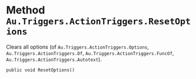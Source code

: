 # Method `Au.Triggers.ActionTriggers.ResetOptions`

Clears all options (of `Au.Triggers.ActionTriggers.Options`, `Au.Triggers.ActionTriggers.Of`, `Au.Triggers.ActionTriggers.FuncOf`, `Au.Triggers.ActionTriggers.Autotext`).

```
public void ResetOptions()
```